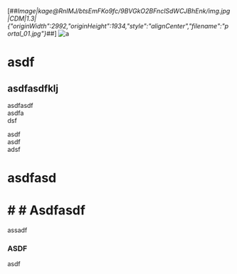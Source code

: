 [##_Image|kage@RnIMJ/btsEmFKo9fc/9BVGkO2BFnclSdWCJBhEnk/img.jpg|CDM|1.3|{"originWidth":2992,"originHeight":1934,"style":"alignCenter","filename":"portal_01.jpg"}_##]
![a](https://img1.daumcdn.net/thumb/R1280x0/?scode=mtistory2&fname=https%3A%2F%2Fblog.kakaocdn.net%2Fdn%2FRnIMJ%2FbtsEmFKo9fc%2F9BVGkO2BFnclSdWCJBhEnk%2Fimg.jpg)

# asdf

## asdfasdfklj

asdfasdf  
asdfa  
dsf

asdf  
asdf  
adsf

# asdfasd

# \# # Asdfasdf

assadf

### ASDF

asdf